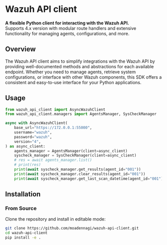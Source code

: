 # Wazuh API client

**A flexible Python client for interacting with the Wazuh API.**  
Supports 4.x version with modular route handlers and extensive functionality for managing agents, configurations, and more.

## Overview

The Wazuh API client aims to simplify integrations with the Wazuh API by providing well-documented methods and abstractions for each available endpoint. Whether you need to manage agents, retrieve system configurations, or interface with other Wazuh components, this SDK offers a consistent and easy-to-use interface for your Python applications.

## Usage

```python
from wazuh_api_client import AsyncWazuhClient
from wazuh_api_client.managers import AgentsManager, SysCheckManager

async with AsyncWazuhClient(
    base_url="https://172.0.0.1:55000",
    username="wazuh",
    password="wazuh",
    version="4",
) as async_client:
    agents_manager = AgentsManager(client=async_client)
    syscheck_manager = SysCheckManager(client=async_client)
    # res = await agents_manager.list()
    # print(res)
    print(await syscheck_manager.get_results(agent_id="001"))
    print(await syscheck_manager.clear_results(agent_id="001"))
    print(await syscheck_manager.get_last_scan_datetime(agent_id="001"))

```
## Installation

### From Source

Clone the repository and install in editable mode:

```bash
git clone https://github.com/moadennagi/wazuh-api-client.git
cd wazuh-api-client
pip install -e .
```
